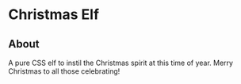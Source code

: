 # Christmas Elf

## About

A pure CSS elf to instil the Christmas spirit at this time of year. Merry Christmas to all those celebrating!
